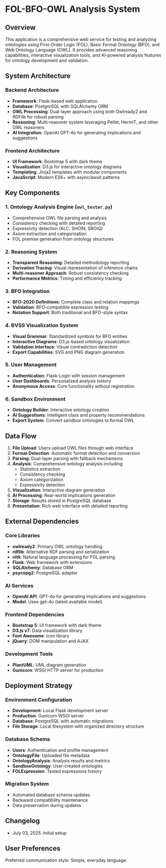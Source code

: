 # FOL-BFO-OWL Analysis System

## Overview

This application is a comprehensive web service for testing and analyzing ontologies using First-Order Logic (FOL), Basic Formal Ontology (BFO), and Web Ontology Language (OWL). It provides advanced reasoning capabilities, interactive visualization tools, and AI-powered analysis features for ontology development and validation.

## System Architecture

### Backend Architecture
- **Framework**: Flask-based web application
- **Database**: PostgreSQL with SQLAlchemy ORM
- **OWL Processing**: Dual-layer approach using both Owlready2 and RDFlib for robust parsing
- **Reasoning**: Multi-reasoner system leveraging Pellet, HermiT, and other OWL reasoners
- **AI Integration**: OpenAI GPT-4o for generating implications and suggestions

### Frontend Architecture
- **UI Framework**: Bootstrap 5 with dark theme
- **Visualization**: D3.js for interactive ontology diagrams
- **Templating**: Jinja2 templates with modular components
- **JavaScript**: Modern ES6+ with async/await patterns

## Key Components

### 1. Ontology Analysis Engine (`owl_tester.py`)
- Comprehensive OWL file parsing and analysis
- Consistency checking with detailed reporting
- Expressivity detection (ALC, SHOIN, SROIQ)
- Axiom extraction and categorization
- FOL premise generation from ontology structures

### 2. Reasoning System
- **Transparent Reasoning**: Detailed methodology reporting
- **Derivation Tracing**: Visual representation of inference chains
- **Multi-reasoner Approach**: Robust consistency checking
- **Performance Metrics**: Timing and efficiency tracking

### 3. BFO Integration
- **BFO-2020 Definitions**: Complete class and relation mappings
- **Validation**: BFO-compatible expression testing
- **Notation Support**: Both traditional and BFO-style syntax

### 4. BVSS Visualization System
- **Visual Grammar**: Standardized symbols for BFO entities
- **Interactive Diagrams**: D3.js-based ontology visualization
- **Validation Interface**: Visual contradiction detection
- **Export Capabilities**: SVG and PNG diagram generation

### 5. User Management
- **Authentication**: Flask-Login with session management
- **User Dashboards**: Personalized analysis history
- **Anonymous Access**: Core functionality without registration

### 6. Sandbox Environment
- **Ontology Builder**: Interactive ontology creation
- **AI Suggestions**: Intelligent class and property recommendations
- **Export System**: Convert sandbox ontologies to formal OWL

## Data Flow

1. **File Upload**: Users upload OWL files through web interface
2. **Format Detection**: Automatic format detection and conversion
3. **Parsing**: Dual-layer parsing with fallback mechanisms
4. **Analysis**: Comprehensive ontology analysis including:
   - Statistics extraction
   - Consistency checking
   - Axiom categorization
   - Expressivity detection
5. **Visualization**: Interactive diagram generation
6. **AI Processing**: Real-world implications generation
7. **Storage**: Results stored in PostgreSQL database
8. **Presentation**: Rich web interface with detailed reporting

## External Dependencies

### Core Libraries
- **owlready2**: Primary OWL ontology handling
- **rdflib**: Alternative RDF parsing and serialization
- **nltk**: Natural language processing for FOL parsing
- **Flask**: Web framework with extensions
- **SQLAlchemy**: Database ORM
- **psycopg2**: PostgreSQL adapter

### AI Services
- **OpenAI API**: GPT-4o for generating implications and suggestions
- **Model**: Uses gpt-4o (latest available model)

### Frontend Dependencies
- **Bootstrap 5**: UI framework with dark theme
- **D3.js v7**: Data visualization library
- **Font Awesome**: Icon library
- **jQuery**: DOM manipulation and AJAX

### Development Tools
- **PlantUML**: UML diagram generation
- **Gunicorn**: WSGI HTTP server for production

## Deployment Strategy

### Environment Configuration
- **Development**: Local Flask development server
- **Production**: Gunicorn WSGI server
- **Database**: PostgreSQL with automatic migrations
- **File Storage**: Local filesystem with organized directory structure

### Database Schema
- **Users**: Authentication and profile management
- **OntologyFile**: Uploaded file metadata
- **OntologyAnalysis**: Analysis results and metrics
- **SandboxOntology**: User-created ontologies
- **FOLExpression**: Tested expressions history

### Migration System
- Automated database schema updates
- Backward compatibility maintenance
- Data preservation during updates

## Changelog

- July 03, 2025. Initial setup

## User Preferences

Preferred communication style: Simple, everyday language.